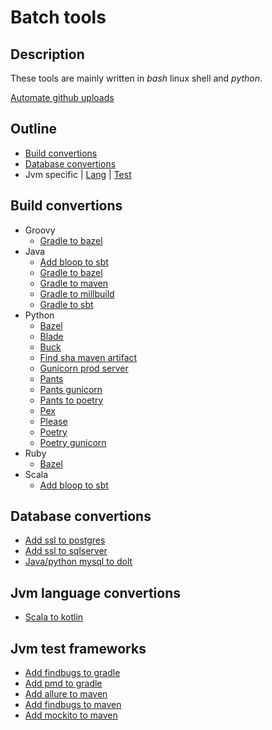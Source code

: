 # Batch tools

## Description
These tools are mainly written in *bash* linux shell and *python*.

[Automate github uploads](https://github.com/bearddan2000/bash-cli-automate-git-delete.git)

## Outline
- [Build convertions](#build-convertions)
- [Database convertions](#database-convertions)
- Jvm specific | [Lang](#jvm-language-convertions) | [Test](#jvm-test-frameworks)

## Build convertions
- Groovy
    - [Gradle to bazel](https://github.com/bearddan2000/bash-cli-automation-groovy-gradle-to-bazel.git)
- Java
    - [Add bloop to sbt](https://github.com/bearddan2000/bash-cli-automation-bloop-sbt.git)
    - [Gradle to bazel](https://github.com/bearddan2000/bash-cli-automation-java-gradle-to-bazel.git)
    - [Gradle to maven](https://github.com/bearddan2000/bash-cli-automation-java-gradle-to-maven.git)
    - [Gradle to millbuild](https://github.com/bearddan2000/bash-cli-automation-java-gradle-to-mill.git)
    - [Gradle to sbt](https://github.com/bearddan2000/bash-cli-automation-java-gradle-to-sbt.git)
- Python
    - [Bazel](https://github.com/bearddan2000/bash-cli-automation-python-bazel-conversion.git)
    - [Blade](https://github.com/bearddan2000/bash-cli-automation-python-bladebuild.git)
    - [Buck](https://github.com/bearddan2000/bash-cli-automation-python-buck.git)
    - [Find sha maven artifact](https://github.com/bearddan2000/python-cli-fetch-maven-sha.git)
    - [Gunicorn prod server](https://github.com/bearddan2000/bash-cli-automation-python-gunicorn.git)
    - [Pants](https://github.com/bearddan2000/bash-cli-automation-python-pants-conversion.git)
    - [Pants gunicorn](https://github.com/bearddan2000/bash-cli-automation-python-pants-gunicorm.git)
    - [Pants to poetry](https://github.com/bearddan2000/bash-cli-automation-python-pex.git)
    - [Pex](https://github.com/bearddan2000/bash-cli-automation-python-pex.git)
    - [Please](https://github.com/bearddan2000/bash-cli-automation-python-please-conversion.git)
    - [Poetry](https://github.com/bearddan2000/bash-cli-automation-python-poetry-conversion.git)
    - [Poetry gunicorn](https://github.com/bearddan2000/bash-cli-automation-python-poetry-gunicorm-conversion.git)
- Ruby
    - [Bazel](https://github.com/bearddan2000/dev-bash-ruby-bazel.git)
- Scala
    - [Add bloop to sbt](https://github.com/bearddan2000/bash-cli-automation-bloop-sbt.git)

## Database convertions
- [Add ssl to postgres](https://github.com/bearddan2000/bash-cli-automation-postgres-ssl.git)
- [Add ssl to sqlserver](https://github.com/bearddan2000/bash-cli-automation-sqlserver-ssl.git)
- [Java/python mysql to dolt](https://github.com/bearddan2000/bash-cli-automation-java-python-mysql-dolt.git)
    
## Jvm language convertions
- [Scala to kotlin](https://github.com/bearddan2000/dev-bash-cli-automate-convert-scala-2-kotlin.git)

## Jvm test frameworks
- [Add findbugs to gradle](https://github.com/bearddan2000/bash-cli-automate-plugin-findbugs-gradle.git)
- [Add pmd to gradle](https://github.com/bearddan2000/bash-cli-automate-plugin-pmd-gradle.git)
- [Add allure to maven](https://github.com/bearddan2000/dev-bash-cli-automate-plugin-allure-maven.git)
- [Add findbugs to maven](https://github.com/bearddan2000/bash-cli-automate-findbugs-maven.git)
- [Add mockito to maven](https://github.com/bearddan2000/bash-cli-automate-mockito-maven.git)